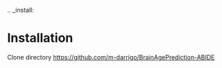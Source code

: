 .. _install:

Installation
============
Clone directory https://github.com/m-darrigo/BrainAgePrediction-ABIDE
